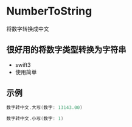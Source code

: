 # NumberToString
将数字转换成中文

## 很好用的将数字类型转换为字符串
* swift3
* 使用简单
## 示例
```swift
数字转中文.大写(数字: 13143.00)
        
数字转中文.小写(数字: 1)


```
